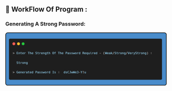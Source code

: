 ## 🔄 WorkFlow Of Program :

<h3>Generating A Strong Password:</h3>
<p align="center">
<img src="image/output-1.png" alt="Sample Output">
</p>
